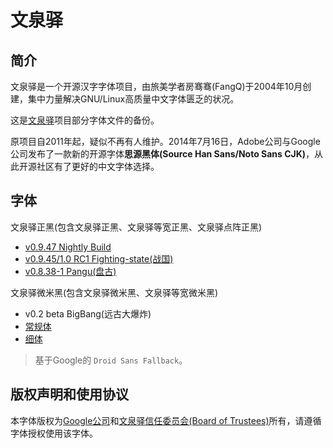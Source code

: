 # 文泉驿

## 简介
文泉驿是一个开源汉字字体项目，由旅美学者房骞骞(FangQ)于2004年10月创建，集中力量解决GNU/Linux高质量中文字体匮乏的状况。

这是[文泉驿](https://sourceforge.net/projects/wqy/)项目部分字体文件的备份。

原项目自2011年起，疑似不再有人维护。2014年7月16日，Adobe公司与Google公司发布了一款新的开源字体**思源黑体(Source Han Sans/Noto Sans CJK)**，从此开源社区有了更好的中文字体选择。

## 字体
文泉驿正黑(包含文泉驿正黑、文泉驿等宽正黑、文泉驿点阵正黑)
- [v0.9.47 Nightly Build](fonts/wqy-zenhei-0.9.47.ttc)
- [v0.9.45/1.0 RC1 Fighting-state(战国)](fonts/wqy-zenhei-0.9.45.ttc)
- [v0.8.38-1 Pangu(盘古)](fonts/wqy-zenhei-0.8.38-1.ttc)

文泉驿微米黑(包含文泉驿微米黑、文泉驿等宽微米黑)
- v0.2 beta BigBang(远古大爆炸)
 - [常规体](fonts/wqy-microhei-0.2.0-beta.ttc)
 - [细体](fonts/wqy-microhei-lite-0.2.0-beta.ttc)

> 基于Google的 `Droid Sans Fallback`。

## 版权声明和使用协议
本字体版权为[Google公司](https://www.google.com/intl/en/contact/)和[文泉驿信任委员会(Board of Trustees)](http://wenq.org/wqy2/index.cgi?CopyrightPolicy)所有，请遵循字体授权使用该字体。
